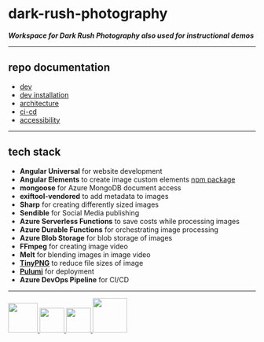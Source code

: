 # dark-rush-photography

**_Workspace for Dark Rush Photography also used for instructional demos_**

---

## repo documentation

- [dev](https://github.com/milanpollock/dark-rush-photography/blob/master/tools/markdown/dev.md)
- [dev installation](https://github.com/milanpollock/dark-rush-photography/blob/master/tools/markdown/dev-install.md)
- [architecture](https://github.com/milanpollock/dark-rush-photography/blob/master/tools/markdown/architecture.md)
- [ci-cd](https://github.com/milanpollock/dark-rush-photography/blob/master/tools/markdown/cicd.md)
- [accessibility](https://github.com/milanpollock/dark-rush-photography/blob/master/tools/markdown/a11y.md)

---

## tech stack

- **Angular Universal** for website development
- **Angular Elements** to create image custom elements [npm package](https://www.npmjs.com/package/@dark-rush-photography/image-custom-elements)
- **mongoose** for Azure MongoDB document access
- **exiftool-vendored** to add metadata to images
- **Sharp** for creating differently sized images
- **Sendible** for Social Media publishing
- **Azure Serverless Functions** to save costs while processing images
- **Azure Durable Functions** for orchestrating image processing
- **Azure Blob Storage** for blob storage of images
- **FFmpeg** for creating image video
- **Melt** for blending images in image video
- **[TinyPNG](https://tinypng.com/)** to reduce file sizes of image
- **[Pulumi](https://app.pulumi.com/)** for deployment
- **Azure DevOps Pipeline** for CI/CD

---

<!-- markdownlint-disable -->

<div>
   <a href="https://nx.dev">
      <img src="https://raw.githubusercontent.com/nrwl/nx/master/images/nx-logo.png" width="60">
   </a>

   <a href="https://angular.io/">
      <img src="https://angular.io/assets/images/logos/angular/angular.svg" width="50">
   </a>

   <a href="https://www.sendible.com/">
      <img src="https://f.hubspotusercontent30.net/hubfs/2235233/raw_assets/public/sendible-theme-2020/images/favicon/favicon@512w.png" width="50">
   </a>

   <a href="https://www.pulumi.com/">
      <img src="https://www.pulumi.com/images/mascot/pulumipus.svg" width="70">
   </a>
</div>

<!-- markdownlint-restore -->
